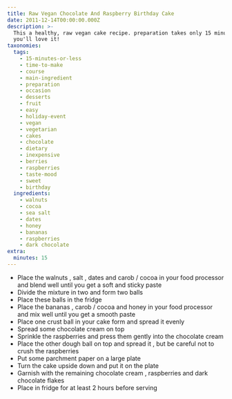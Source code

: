 ```yaml
---
title: Raw Vegan Chocolate And Raspberry Birthday Cake
date: 2011-12-14T00:00:00.000Z
description: >-
  This a healthy, raw vegan cake recipe. preparation takes only 15 minutes!
  you'll love it!
taxonomies:
  tags:
    - 15-minutes-or-less
    - time-to-make
    - course
    - main-ingredient
    - preparation
    - occasion
    - desserts
    - fruit
    - easy
    - holiday-event
    - vegan
    - vegetarian
    - cakes
    - chocolate
    - dietary
    - inexpensive
    - berries
    - raspberries
    - taste-mood
    - sweet
    - birthday
  ingredients:
    - walnuts
    - cocoa
    - sea salt
    - dates
    - honey
    - bananas
    - raspberries
    - dark chocolate
extra:
  minutes: 15
---
```

 - Place the walnuts , salt , dates and carob / cocoa in your food processor and blend well until you get a soft and sticky paste
 - Divide the mixture in two and form two balls
 - Place these balls in the fridge
 - Place the bananas , carob / cocoa and honey in your food processor and mix well until you get a smooth paste
 - Place one crust ball in your cake form and spread it evenly
 - Spread some chocolate cream on top
 - Sprinkle the raspberries and press them gently into the chocolate cream
 - Place the other dough ball on top and spread it , but be careful not to crush the raspberries
 - Put some parchment paper on a large plate
 - Turn the cake upside down and put it on the plate
 - Garnish with the remaining chocolate cream , raspberries and dark chocolate flakes
 - Place in fridge for at least 2 hours before serving
